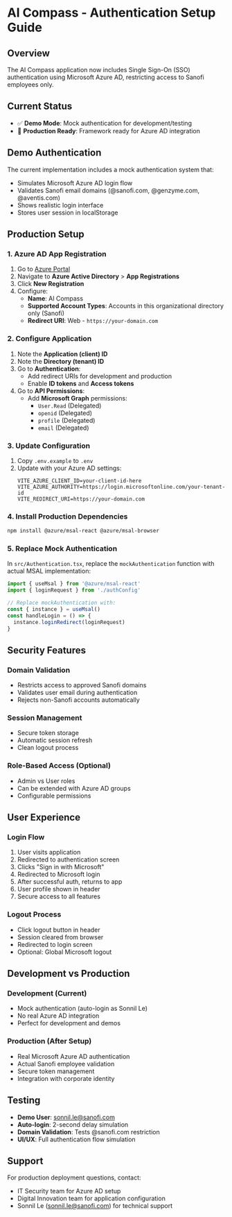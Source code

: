 # AI Compass - Authentication Setup Guide

## Overview
The AI Compass application now includes Single Sign-On (SSO) authentication using Microsoft Azure AD, restricting access to Sanofi employees only.

## Current Status
- ✅ **Demo Mode**: Mock authentication for development/testing
- 🔧 **Production Ready**: Framework ready for Azure AD integration

## Demo Authentication
The current implementation includes a mock authentication system that:
- Simulates Microsoft Azure AD login flow
- Validates Sanofi email domains (@sanofi.com, @genzyme.com, @aventis.com)
- Shows realistic login interface
- Stores user session in localStorage

## Production Setup

### 1. Azure AD App Registration
1. Go to [Azure Portal](https://portal.azure.com)
2. Navigate to **Azure Active Directory** > **App Registrations**
3. Click **New Registration**
4. Configure:
   - **Name**: AI Compass
   - **Supported Account Types**: Accounts in this organizational directory only (Sanofi)
   - **Redirect URI**: Web - `https://your-domain.com`

### 2. Configure Application
1. Note the **Application (client) ID**
2. Note the **Directory (tenant) ID**
3. Go to **Authentication**:
   - Add redirect URIs for development and production
   - Enable **ID tokens** and **Access tokens**
4. Go to **API Permissions**:
   - Add **Microsoft Graph** permissions:
     - `User.Read` (Delegated)
     - `openid` (Delegated)
     - `profile` (Delegated)
     - `email` (Delegated)

### 3. Update Configuration
1. Copy `.env.example` to `.env`
2. Update with your Azure AD settings:
   ```env
   VITE_AZURE_CLIENT_ID=your-client-id-here
   VITE_AZURE_AUTHORITY=https://login.microsoftonline.com/your-tenant-id
   VITE_REDIRECT_URI=https://your-domain.com
   ```

### 4. Install Production Dependencies
```bash
npm install @azure/msal-react @azure/msal-browser
```

### 5. Replace Mock Authentication
In `src/Authentication.tsx`, replace the `mockAuthentication` function with actual MSAL implementation:

```typescript
import { useMsal } from '@azure/msal-react'
import { loginRequest } from './authConfig'

// Replace mockAuthentication with:
const { instance } = useMsal()
const handleLogin = () => {
  instance.loginRedirect(loginRequest)
}
```

## Security Features

### Domain Validation
- Restricts access to approved Sanofi domains
- Validates user email during authentication
- Rejects non-Sanofi accounts automatically

### Session Management
- Secure token storage
- Automatic session refresh
- Clean logout process

### Role-Based Access (Optional)
- Admin vs User roles
- Can be extended with Azure AD groups
- Configurable permissions

## User Experience

### Login Flow
1. User visits application
2. Redirected to authentication screen
3. Clicks "Sign in with Microsoft"
4. Redirected to Microsoft login
5. After successful auth, returns to app
6. User profile shown in header
7. Secure access to all features

### Logout Process
- Click logout button in header
- Session cleared from browser
- Redirected to login screen
- Optional: Global Microsoft logout

## Development vs Production

### Development (Current)
- Mock authentication (auto-login as Sonnil Le)
- No real Azure AD integration
- Perfect for development and demos

### Production (After Setup)
- Real Microsoft Azure AD authentication
- Actual Sanofi employee validation
- Secure token management
- Integration with corporate identity

## Testing
- **Demo User**: sonnil.le@sanofi.com
- **Auto-login**: 2-second delay simulation
- **Domain Validation**: Tests @sanofi.com restriction
- **UI/UX**: Full authentication flow simulation

## Support
For production deployment questions, contact:
- IT Security team for Azure AD setup
- Digital Innovation team for application configuration
- Sonnil Le (sonnil.le@sanofi.com) for technical support
